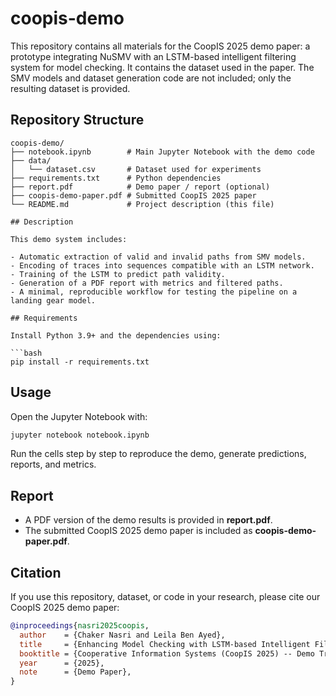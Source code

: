 # coopis-demo

This repository contains all materials for the CoopIS 2025 demo paper: a prototype integrating NuSMV with an LSTM-based intelligent filtering system for model checking. It contains the dataset used in the paper. The SMV models and dataset generation code are not included; only the resulting dataset is provided.

## Repository Structure

```text
coopis-demo/
├── notebook.ipynb        # Main Jupyter Notebook with the demo code
├── data/
│   └── dataset.csv       # Dataset used for experiments
├── requirements.txt      # Python dependencies
├── report.pdf            # Demo paper / report (optional)
├── coopis-demo-paper.pdf # Submitted CoopIS 2025 paper
└── README.md             # Project description (this file)

## Description

This demo system includes:

- Automatic extraction of valid and invalid paths from SMV models.
- Encoding of traces into sequences compatible with an LSTM network.
- Training of the LSTM to predict path validity.
- Generation of a PDF report with metrics and filtered paths.
- A minimal, reproducible workflow for testing the pipeline on a landing gear model.

## Requirements

Install Python 3.9+ and the dependencies using:

```bash
pip install -r requirements.txt
```

## Usage

Open the Jupyter Notebook with:

```bash
jupyter notebook notebook.ipynb
```

Run the cells step by step to reproduce the demo, generate predictions, reports, and metrics.

## Report

- A PDF version of the demo results is provided in **report.pdf**.  
- The submitted CoopIS 2025 demo paper is included as **coopis-demo-paper.pdf**.

## Citation

If you use this repository, dataset, or code in your research, please cite our CoopIS 2025 demo paper:

```bibtex
@inproceedings{nasri2025coopis,
  author    = {Chaker Nasri and Leila Ben Ayed},
  title     = {Enhancing Model Checking with LSTM-based Intelligent Filtering},
  booktitle = {Cooperative Information Systems (CoopIS 2025) -- Demo Track},
  year      = {2025},
  note      = {Demo Paper},
}
```

